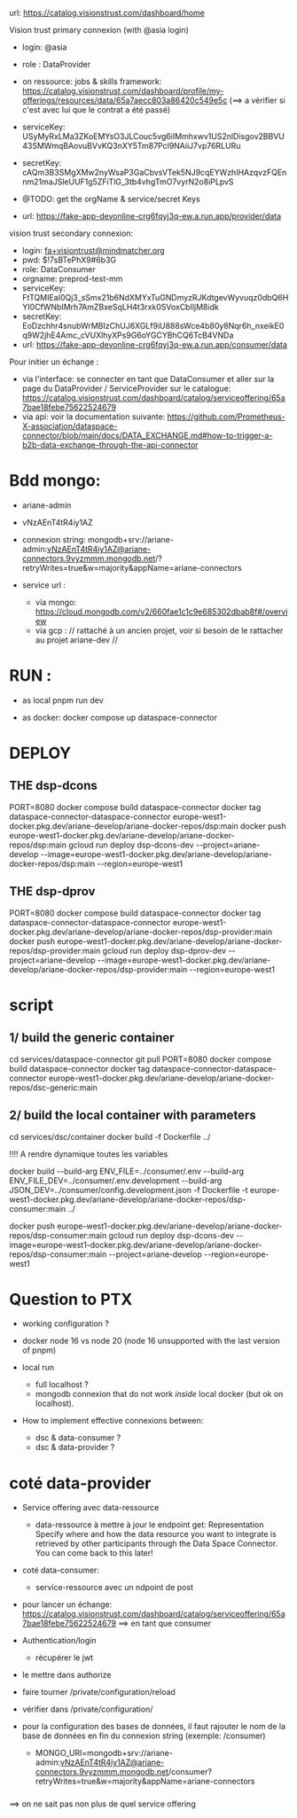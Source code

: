 url: https://catalog.visionstrust.com/dashboard/home

Vision trust primary connexion (with @asia login)
  - login: @asia
  - role : DataProvider 
  - on ressource: jobs & skills framework: https://catalog.visionstrust.com/dashboard/profile/my-offerings/resources/data/65a7aecc803a86420c549e5c (==> a vérifier si c'est avec lui que le contrat a été passé)
  - serviceKey: USyMyRxLMa3ZKoEMYsO3JLCouc5vg6iIMmhxwv1US2nlDisgov2BBVU43SMWmqBAovuBVvKQ3nXY5Tm87Pcl9NAiiJ7vp76RLURu
  - secretKey: cAQm3B3SMgXMw2nyWsaP3GaCbvsVTek5NJ9cqEYWzhIHAzqvzFQEnnm21maJSleUUF1g5ZFiTlG_3tb4vhgTmO7vyrN2o8iPLpvS
  - @TODO: get the orgName & service/secret Keys

  - url: https://fake-app-devonline-crg6fqyj3q-ew.a.run.app/provider/data
  

vision trust secondary connexion: 
  - login: fa+visiontrust@mindmatcher.org
  - pwd: $!7sBTePhX9#6b3G
  - role: DataConsumer
  - orgname: preprod-test-mm
  - serviceKey: FtTQMIEaI0Qj3_sSmx21b6NdXMYxTuGNDmyzRJKdtgevWyvuqz0dbQ6HYI0CfWNbIMrh7AmZBxeSqLH4t3rxk0SVoxCbIljM8idk
  - secretKey: EoDzchhr4snubWrMBIzChUJ6XGLf9iU888sWce4b80y8Nqr6h_nxeikE0q9W2jhE4Amc_cVUXlhyXPs9G6oYGCYBhCQ6TcB4VNDa
  - url: https://fake-app-devonline-crg6fqyj3q-ew.a.run.app/consumer/data


Pour initier un échange : 
  - via l'interface: se connecter en tant que DataConsumer et aller sur la page du DataProvider / ServiceProvider sur le catalogue: https://catalog.visionstrust.com/dashboard/catalog/serviceoffering/65a7bae18febe75622524679
  - via api: voir la documentation suivante: https://github.com/Prometheus-X-association/dataspace-connector/blob/main/docs/DATA_EXCHANGE.md#how-to-trigger-a-b2b-data-exchange-through-the-api-connector
  

  
# Bdd mongo: 
- ariane-admin
- vNzAEnT4tR4iy1AZ

- connexion string: mongodb+srv://ariane-admin:vNzAEnT4tR4iy1AZ@ariane-connectors.9vyzmmm.mongodb.net/?retryWrites=true&w=majority&appName=ariane-connectors

- service url : 
  - via mongo: https://cloud.mongodb.com/v2/660fae1c1c9e685302dbab8f#/overview
  - via gcp : // rattaché à un ancien projet, voir si besoin de le rattacher au projet ariane-dev //
  

# RUN : 

* as local 
pnpm run dev 

* as docker: 
docker compose up dataspace-connector

# DEPLOY 
## THE dsp-dcons
PORT=8080 docker compose build dataspace-connector
docker tag dataspace-connector-dataspace-connector europe-west1-docker.pkg.dev/ariane-develop/ariane-docker-repos/dsp:main
docker push europe-west1-docker.pkg.dev/ariane-develop/ariane-docker-repos/dsp:main
gcloud run deploy dsp-dcons-dev --project=ariane-develop --image=europe-west1-docker.pkg.dev/ariane-develop/ariane-docker-repos/dsp:main --region=europe-west1


## THE dsp-dprov
PORT=8080 docker compose build dataspace-connector
docker tag dataspace-connector-dataspace-connector europe-west1-docker.pkg.dev/ariane-develop/ariane-docker-repos/dsp-provider:main
docker push europe-west1-docker.pkg.dev/ariane-develop/ariane-docker-repos/dsp-provider:main
gcloud run deploy dsp-dprov-dev --project=ariane-develop --image=europe-west1-docker.pkg.dev/ariane-develop/ariane-docker-repos/dsp-provider:main --region=europe-west1

# script 

## 1/ build the generic container
cd services/dataspace-connector
git pull 
PORT=8080 docker compose build dataspace-connector
docker tag dataspace-connector-dataspace-connector europe-west1-docker.pkg.dev/ariane-develop/ariane-docker-repos/dsc-generic:main

## 2/ build the local container with parameters

cd services/dsc/container
docker build -f Dockerfile ../

!!!! A rendre dynamique toutes les variables

docker build --build-arg ENV_FILE=../consumer/.env --build-arg ENV_FILE_DEV=../consumer/.env.development --build-arg JSON_DEV=../consumer/config.development.json -f Dockerfile -t europe-west1-docker.pkg.dev/ariane-develop/ariane-docker-repos/dsp-consumer:main ../ 

docker push europe-west1-docker.pkg.dev/ariane-develop/ariane-docker-repos/dsp-consumer:main
gcloud run deploy dsp-dcons-dev --image=europe-west1-docker.pkg.dev/ariane-develop/ariane-docker-repos/dsp-consumer:main --project=ariane-develop --region=europe-west1







# Question to PTX 

* working configuration ? 
* docker node 16 vs node 20 (node 16 unsupported with the last version of pnpm)
* local run 
  - full localhost ? 
  - mongodb connexion that do not work *inside* local docker (but ok on localhost).

* How to implement effective connexions between: 
  - dsc & data-consumer ? 
  - dsc & data-provider ? 


# coté data-provider 
- Service offering avec data-ressource
  - data-ressource à mettre à jour le endpoint get: Representation
      Specify where and how the data resource you want to integrate is retrieved by other participants through the Data Space Connector. You can come back to this later!

- coté data-consumer:
  - service-ressource avec un ndpoint de post 



* pour lancer un échange: https://catalog.visionstrust.com/dashboard/catalog/serviceoffering/65a7bae18febe75622524679
  ==> en tant que consumer

* Authentication/login
  - récupérer le jwt
* le mettre dans authorize
* faire tourner /private/configuration/reload
* vérifier dans /private/configuration/



* pour la configuration des bases de données, il faut rajouter le nom de la base de données en fin du connexion string (exemple: /consumer)
  - MONGO_URI=mongodb+srv://ariane-admin:vNzAEnT4tR4iy1AZ@ariane-connectors.9vyzmmm.mongodb.net/consumer?retryWrites=true&w=majority&appName=ariane-connectors


#####
==> on ne sait pas non plus de quel service offering 